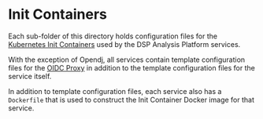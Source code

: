 # Init Containers

Each sub-folder of this directory holds configuration files for the 
[Kubernetes Init Containers](https://kubernetes.io/docs/concepts/workloads/pods/init-containers/) used by the DSP 
Analysis Platform services. 

With the exception of Opendj, all services contain template configuration files for the 
[OIDC Proxy](https://github.com/broadinstitute/openidc-proxy) in addition to the template configuration files for the 
service itself.

In addition to template configuration files, each service also has a `Dockerfile` that is used to construct the Init 
Container Docker image for that service.   